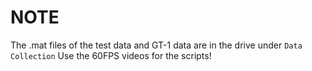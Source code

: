 # NOTE
The .mat files of the test data and GT-1 data are in the drive under `Data Collection`
Use the 60FPS videos for the scripts! 



